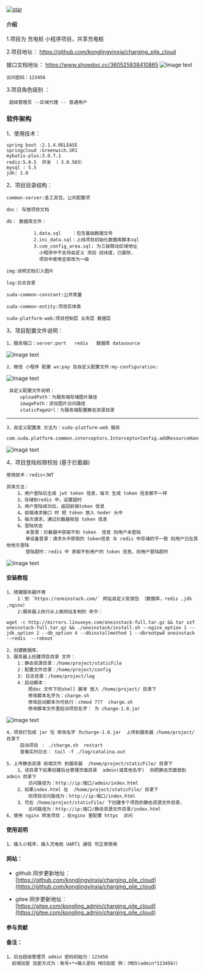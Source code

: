 [![star](https://gitee.com/kongling_admin/charging_pile_cloud/badge/star.svg?theme=dark)](https://gitee.com/kongling_admin/charging_pile_cloud/stargazers)

#### 介绍
 1.项目为 充电桩 小程序项目，共享充电桩
 
 2.项目地址：
    https://github.com/konglingyinxia/charging_pile_cloud
    
    
  接口文档地址：
    https://www.showdoc.cc/360525838410865
    ![Image text](./img/1559196683(1).jpg)
    
    访问密码：123456

  
 3.项目角色级别 ： 
 
     超级管理员 --区域代理 -- 普通用户

### 软件架构
 1、使用技术：
    
    spring boot :2.1.4.RELEASE
    springcloud :Greenwich.SR1
    mybatis-plus:3.0.7.1
    redis:5.0.5  开发 （ 3.0.503）
    mysql : 5.5
    jdk: 1.8
 
 2、项目目录结构：
 
    common-server:各工具包，公共配置项
    
    doc： 存放项目文档   
    
    db： 数据库文件：
    
              1.data.sql    ：包含基础数据文件
              2.ini_data.sql：上线项目初始化数据库脚本sql
              3.com_config_area.sql: 为三级联动区域地址
                小程序中不支持自定义 添加 经纬度，已废除，
                项目中使用全部改为一级
              
    img:说明文档引入图片
    
    log:日志目录
    
    suda-common-constant:公共常量
    
    suda-common-entity:项目实体类
    
    suda-platform-web:项目控制层 业务层 数据层 
    
  3、项目配置文件说明：
  
    1、服务端口：server:port   redis   数据库 datasource
    
   ![Image text](./img/1562032682(1).jpg)
   
   
    2、微信 小程序 配置 wx:pay 及自定义配置文件:my-configuration:
    
   ![Image text](./img/1562032879(1).jpg)
   
     自定义配置文件说明：
         uploadPath：为服务端存储图片路径
         imagePath：添加图片访问路径
         staticPageUrl：为服务端配置静态资源目录
   ---
    3、自定义配置类 方法为：suda-platform-web 服务
       com.suda.platform.common.interceptors.InterceptorConfig.addResourceHandlers
        
   ![Image text](./img/1562033336(1).jpg)
   
 4、项目登陆权限校验 (基于拦截器)
    
    使用技术：redis+JWT 
    
    具体方法： 
        1。用户登陆后生成 jwt token 信息，每次 生成 token 信息都不一样
        2。存储到redis 中，设置超时
        3。用户登陆成功后，返回前端token 信息
        4。前端请求接口 时 把 token 放入 heder 头中
        5。每次请求，通过拦截器校验 token 信息
        6。登陆状态
           未登录：拦截器中获取不到 token  信息 则用户未登陆
           单设备登录：请求头中获取的 token信息 与 redis 中存储的不一致 则用户已在其他地方登陆
           登陆超时：redis 中 获取不到用户的 token 信息，则用户登陆超时
            
 ![Image text](./img/1562575615(1).jpg)       
  
    
    

#### 安装教程

    1、搭建服务器环境 
        1：到 `https://oneinstack.com/` 网站自定义安装包 （数据库，redis ,jdk ,nginx）
        2:服务器上执行从上面网站复制的 命令：
        
   `wget -c http://mirrors.linuxeye.com/oneinstack-full.tar.gz && tar xzf oneinstack-full.tar.gz && ./oneinstack/install.sh --nginx_option 1 --jdk_option 2 --db_option 4 --dbinstallmethod 1 --dbrootpwd oneinstack --redis  --reboot`
        
    2、创建数据库，
    3、服务器上创建项目目录 文件：
        1：静态资源目录：/home/project/staticFile
        2：配置文件目录：/home/project/config
        3: 日志目录：/home/project/log
        4：启动脚本：
            把doc 文件下的shell 脚本 放入 /home/project/ 目录下
            修改脚本名字为：charge.sh
            修改启动脚本为可执行：chmod 777  charge.sh
            修改脚本文件里启动项目名字： 为 change-1.0.jar
     
   ![Image text](./img/1562034264(1).jpg)
   
    4、项目打包成 jar 包 修改名字 为charge-1.0.jar  上传到服务器 /home/project/ 目录下 
         启动项目 ： ./charge.sh  restart 
         查看实时日志： tail -f ./log/catalina.out 
           
    5、上传静态资源 前端文件 到服务器  /home/project/staticFile/ 目录下
        1、该目录下如果创建后台管理页面目录  admin(或其他名字)  则把静态页面放到 admin 目录下
            访问路径为：http://ip:端口/admin/index.html
        2、如果index.html 在  /home/project/staticFile/ 目录下
            则项目访问路径为：http://ip:端口/index.html
        3、可在 /home/project/staticFile/ 下创建多个项目的静态资源文件目录，
            访问路径为：http://ip:端口/静态资源文件目录/index.html
    6、使用 nginx 转发项目 ，在nginx 里配置 https  访问

#### 使用说明

    1、接入小程序，接入充电桩 UART1 通信 可正常使用
    
        

#### 网站：

 - github 同步更新地址：
     [https://github.com/konglingyinxia/charging_pile_cloud](https://github.com/konglingyinxia/charging_pile_cloud)
      
 - gitee  同步更新地址：
     [https://gitee.com/kongling_admin/charging_pile_cloud](https://gitee.com/kongling_admin/charging_pile_cloud)

    
    


#### 参与贡献


#### 备注：
    1、后台超级管理员 admin 密码初始为：123456  
      前端加密 加密方式为：账号+*+输入密码 MD5加密 例：（MD5(admin*123456)）
      


